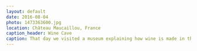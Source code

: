 ```yaml
---
layout: default
date: 2016-08-04
photo: 1473363600.jpg
location: Château Maucaillou, France
caption_header: Wine Cave
caption: That day we visited a museum explaining how wine is made in this region of France. This photo has been taken in the cave where the wine gets old for many years.
---
```

